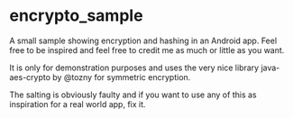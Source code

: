 # encrypto_sample
A small sample showing encryption and hashing in an Android app. Feel free to be inspired and feel free to credit me as much or little as you want.

It is only for demonstration purposes and uses the very nice library java-aes-crypto by @tozny for symmetric encryption.

The salting is obviously faulty and if you want to use any of this as inspiration for a real world app, fix it.
